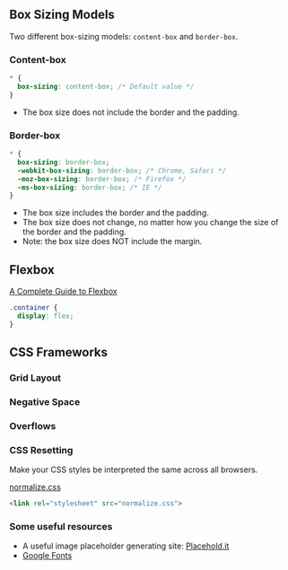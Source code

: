 ## Box Sizing Models

Two different box-sizing models: `content-box` and `border-box`.

### Content-box

~~~css
* {
  box-sizing: content-box; /* Default value */
}
~~~

* The box size does not include the border and the padding.

### Border-box

~~~css
* {
  box-sizing: border-box;
  -webkit-box-sizing: border-box; /* Chrome, Safari */
  -moz-box-sizing: border-box; /* Firefox */
  -ms-box-sizing: border-box; /* IE */
}
~~~

* The box size includes the border and the padding.
* The box size does not change, no matter how you change the size of the border and the padding.
* Note: the box size does NOT include the margin.

## Flexbox 

[A Complete Guide to Flexbox](https://css-tricks.com/snippets/css/a-guide-to-flexbox/)

~~~css
.container {
  display: flex;
}
~~~

## CSS Frameworks

### Grid Layout

### Negative Space

### Overflows

### CSS Resetting

Make your CSS styles be interpreted the same across all browsers.

[normalize.css](https://necolas.github.io/normalize.css/)

~~~html
<link rel="stylesheet" src="normalize.css">
~~~

### Some useful resources

* A useful image placeholder generating site: [Placehold.it](http://placehold.it/)
* [Google Fonts](https://www.google.com/fonts)
